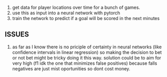 1. get data for player locations over time for a bunch of games. 
2. use this as input into a neural network with pytorch 
3. train the network to predict if a goal will be scored in the next minutes

## ISSUES
1. as far as I know there is no priciple of certainty in neural networks (like confidence intervals in linear regression)
   so making the decision to bet or not bet might be tricky doing it this way. 
   solution could be to aim for very high (f1 idk the one that minimizes false positives) because falls negatives are just mist oportunities so dont cost money. 

